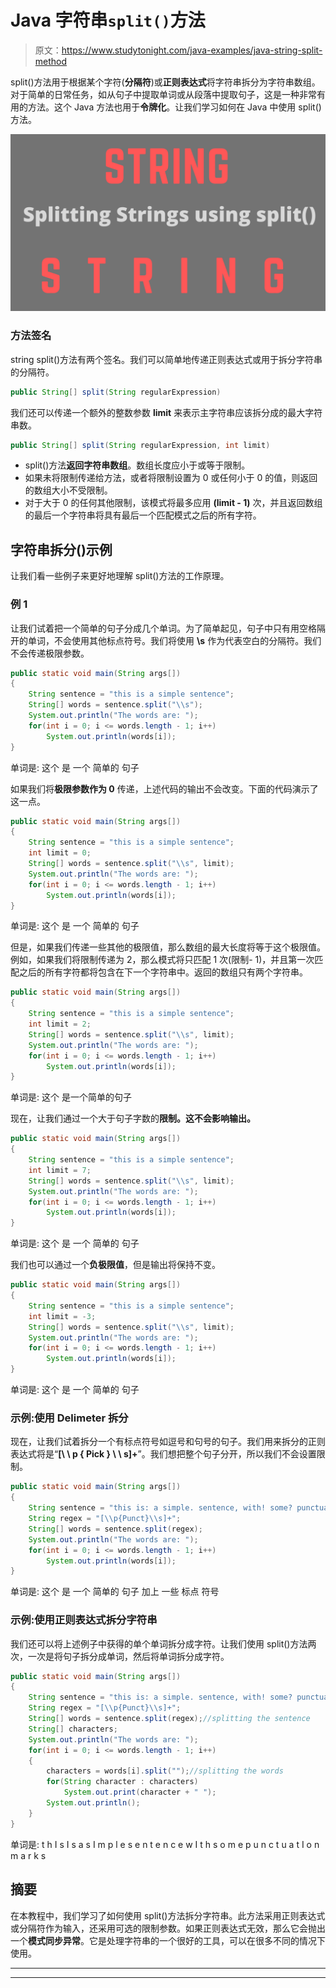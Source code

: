 # Java 字符串`split()`方法

> 原文：<https://www.studytonight.com/java-examples/java-string-split-method>

split()方法用于根据某个字符(**分隔符**)或**正则表达式**将字符串拆分为字符串数组。对于简单的日常任务，如从句子中提取单词或从段落中提取句子，这是一种非常有用的方法。这个 Java 方法也用于**令牌化**。让我们学习如何在 Java 中使用 split()方法。

![Splitting Strings in Java](img/1c96d1fe874174eeaa948f6b3eec6fa0.png)

### 方法签名

string split()方法有两个签名。我们可以简单地传递正则表达式或用于拆分字符串的分隔符。

```java
public String[] split(String regularExpression)
```

我们还可以传递一个额外的整数参数 **limit** 来表示主字符串应该拆分成的最大字符串数。

```java
public String[] split(String regularExpression, int limit)
```

*   split()方法**返回字符串数组**。数组长度应小于或等于限制。
*   如果未将限制传递给方法，或者将限制设置为 0 或任何小于 0 的值，则返回的数组大小不受限制。
*   对于大于 0 的任何其他限制，该模式将最多应用 **(limit - 1)** 次，并且返回数组的最后一个字符串将具有最后一个匹配模式之后的所有字符。

## 字符串拆分()示例

让我们看一些例子来更好地理解 split()方法的工作原理。

### 例 1

让我们试着把一个简单的句子分成几个单词。为了简单起见，句子中只有用空格隔开的单词，不会使用其他标点符号。我们将使用 **\\s** 作为代表空白的分隔符。我们不会传递极限参数。

```java
public static void main(String args[])
{
	String sentence = "this is a simple sentence";
	String[] words = sentence.split("\\s");
	System.out.println("The words are: ");
	for(int i = 0; i <= words.length - 1; i++)
		System.out.println(words[i]);
} 
```

单词是:
这个
是
一个
简单的
句子

如果我们将**极限参数作为 0** 传递，上述代码的输出不会改变。下面的代码演示了这一点。

```java
public static void main(String args[])
{
	String sentence = "this is a simple sentence";
    int limit = 0;
	String[] words = sentence.split("\\s", limit);
	System.out.println("The words are: ");
	for(int i = 0; i <= words.length - 1; i++)
		System.out.println(words[i]);
} 
```

单词是:
这个
是
一个
简单的
句子

但是，如果我们传递一些其他的极限值，那么数组的最大长度将等于这个极限值。例如，如果我们将限制传递为 2，那么模式将只匹配 1 次(限制- 1)，并且第一次匹配之后的所有字符都将包含在下一个字符串中。返回的数组只有两个字符串。

```java
public static void main(String args[])
{
	String sentence = "this is a simple sentence";
    int limit = 2;
	String[] words = sentence.split("\\s", limit);
	System.out.println("The words are: ");
	for(int i = 0; i <= words.length - 1; i++)
		System.out.println(words[i]);
} 
```

单词是:
这个
是一个简单的句子

现在，让我们通过一个大于句子字数的**限制。这不会影响输出。**

```java
public static void main(String args[])
{
	String sentence = "this is a simple sentence";
    int limit = 7;
	String[] words = sentence.split("\\s", limit);
	System.out.println("The words are: ");
	for(int i = 0; i <= words.length - 1; i++)
		System.out.println(words[i]);
} 
```

单词是:
这个
是
一个
简单的
句子

我们也可以通过一个**负极限值**，但是输出将保持不变。

```java
public static void main(String args[])
{
	String sentence = "this is a simple sentence";
    int limit = -3;
	String[] words = sentence.split("\\s", limit);
	System.out.println("The words are: ");
	for(int i = 0; i <= words.length - 1; i++)
		System.out.println(words[i]);
} 
```

单词是:
这个
是
一个
简单的
句子

### 示例:使用 Delimeter 拆分

现在，让我们试着拆分一个有标点符号如逗号和句号的句子。我们用来拆分的正则表达式将是“**[\ \ p { Pick } \ \ s]+**”。我们想把整个句子分开，所以我们不会设置限制。

```java
public static void main(String args[])
{
	String sentence = "this is: a simple. sentence, with! some? punctuation: marks.";
	String regex = "[\\p{Punct}\\s]+";
	String[] words = sentence.split(regex);
	System.out.println("The words are: ");
	for(int i = 0; i <= words.length - 1; i++)
		System.out.println(words[i]);
} 
```

单词是:
这个
是
一个
简单的
句子
加上
一些
标点
符号

### 示例:使用正则表达式拆分字符串

我们还可以将上述例子中获得的单个单词拆分成字符。让我们使用 split()方法两次，一次是将句子拆分成单词，然后将单词拆分成字符。

```java
public static void main(String args[])
{
	String sentence = "this is: a simple. sentence, with! some? punctuation: marks.";
	String regex = "[\\p{Punct}\\s]+";
	String[] words = sentence.split(regex);//splitting the sentence
	String[] characters;
	System.out.println("The words are: ");
	for(int i = 0; i <= words.length - 1; i++)
	{
		characters = words[i].split("");//splitting the words
		for(String character : characters)
			System.out.print(character + " ");
		System.out.println();
	}	
} 
```

单词是:
t h I s
I s
a
s I m p l e
s e n t e n c e
w I t h
s o m e
p u n c t u a t I o n
m a r k s

## 摘要

在本教程中，我们学习了如何使用 split()方法拆分字符串。此方法采用正则表达式或分隔符作为输入，还采用可选的限制参数。如果正则表达式无效，那么它会抛出一个**模式同步异常**。它是处理字符串的一个很好的工具，可以在很多不同的情况下使用。

* * *

* * *